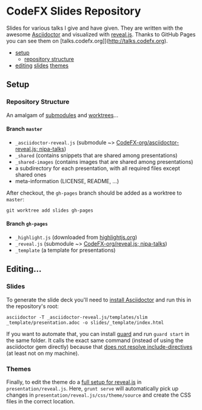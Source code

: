 # CodeFX Slides Repository

Slides for various talks I give and have given.
They are written with the awesome [Asciidoctor](http://asciidoctor.org/) and visualized with [reveal.js](http://asciidoctor.org/).
Thanks to GitHub Pages you can see them on [talks.codefx.org]](http://talks.codefx.org).

* [setup](#setup)
	* [repository structure](#repository-structure)
* [editing](#editing)
	[slides](#slides)
	[themes](#themes)

## Setup

### Repository Structure

An amalgam of [submodules](https://git-scm.com/book/en/v2/Git-Tools-Submodules) and [worktrees](https://git-scm.com/docs/git-worktree)...

#### Branch `master`

* `_asciidoctor-reveal.js` (submodule ~> [CodeFX-org/asciidoctor-reveal.js; nipa-talks](https://github.com/CodeFX-org/asciidoctor-reveal.js/tree/nipa))
* `_shared` (contains snippets that are shared among presentations)
* `_shared-images` (contains images that are shared among presentations)
* a subdirectory for each presentation, with all required files except shared ones
* meta-information (LICENSE, README, ...)

After checkout, the `gh-pages` branch should be added as a worktree to `master`:

	git worktree add slides gh-pages

#### Branch `gh-pages`

* `_highlight.js` (downloaded from [highlightjs.org](https://highlightjs.org/download/))
* `_reveal.js` (submodule ~>
	[CodeFX-org/reveal.js; nipa-talks](https://github.com/CodeFX-org/reveal.js/tree/nipa-talks))
* `_template` (a template for presentations)


## Editing...

### Slides

To generate the slide deck you'll need to [install Asciidoctor](http://asciidoctor.org/docs/install-toolchain/) and run this in the repository's root:

	asciidoctor -T _asciidoctor-reveal.js/templates/slim _template/presentation.adoc -o slides/_template/index.html

If you want to automate that, you can install [guard](https://rubygems.org/gems/guard/versions/2.13.0) and run `guard start` in the same folder.
It calls the exact same command (instead of using the asciidoctor gem directly) because that [does not resolve include-directives](http://asciidoctor.org/news/3/#3-swap-an-include-for-a-link) (at least not on my machine).

### Themes

Finally, to edit the theme do a [full setup for reveal.js](https://github.com/hakimel/reveal.js#full-setup) in `presentation/reveal.js`.
Here, `grunt serve` will automatically pick up changes in `presentation/reveal.js/css/theme/source` and create the CSS files in the correct location.
